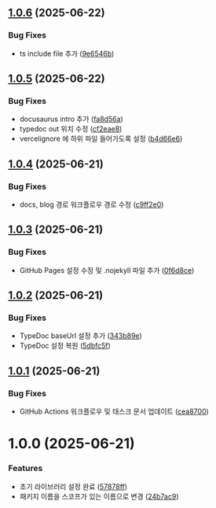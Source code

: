 ## [1.0.6](https://github.com/grapefruitgreentealoe/library-with-cursor-test/compare/v1.0.5...v1.0.6) (2025-06-22)


### Bug Fixes

* ts include file 추가 ([9e6546b](https://github.com/grapefruitgreentealoe/library-with-cursor-test/commit/9e6546b8a2cd67887132a53cac7e91d1d0f267ed))

## [1.0.5](https://github.com/grapefruitgreentealoe/library-with-cursor-test/compare/v1.0.4...v1.0.5) (2025-06-22)


### Bug Fixes

* docusaurus intro 추가 ([fa8d56a](https://github.com/grapefruitgreentealoe/library-with-cursor-test/commit/fa8d56a75175c9a75d148254ac043c6ba6d83fc9))
* typedoc out 위치 수정 ([cf2eae8](https://github.com/grapefruitgreentealoe/library-with-cursor-test/commit/cf2eae8c3d3c8f77ff924cd4c2667d47e6ddbb99))
* vercelignore 에 하위 파일 들어가도록 설정 ([b4d66e6](https://github.com/grapefruitgreentealoe/library-with-cursor-test/commit/b4d66e6318bfa8aafca85d9b935d189f92f64984))

## [1.0.4](https://github.com/grapefruitgreentealoe/library-with-cursor-test/compare/v1.0.3...v1.0.4) (2025-06-21)

### Bug Fixes

- docs, blog 경로 워크플로우 경로 수정 ([c9ff2e0](https://github.com/grapefruitgreentealoe/library-with-cursor-test/commit/c9ff2e0c03bbb771ca080f9570dc5c8c7edaf074))

## [1.0.3](https://github.com/grapefruitgreentealoe/library-with-cursor-test/compare/v1.0.2...v1.0.3) (2025-06-21)

### Bug Fixes

- GitHub Pages 설정 수정 및 .nojekyll 파일 추가 ([0f6d8ce](https://github.com/grapefruitgreentealoe/library-with-cursor-test/commit/0f6d8ce265394b4886baa97198e2276990f2bc8a))

## [1.0.2](https://github.com/grapefruitgreentealoe/library-with-cursor-test/compare/v1.0.1...v1.0.2) (2025-06-21)

### Bug Fixes

- TypeDoc baseUrl 설정 추가 ([343b89e](https://github.com/grapefruitgreentealoe/library-with-cursor-test/commit/343b89e186c301e66ea378ba01210a2faef4930b))
- TypeDoc 설정 복원 ([5dbfc5f](https://github.com/grapefruitgreentealoe/library-with-cursor-test/commit/5dbfc5fdde795c35f6120c3b2a6de4e6b6a0b1d8))

## [1.0.1](https://github.com/grapefruitgreentealoe/library-with-cursor-test/compare/v1.0.0...v1.0.1) (2025-06-21)

### Bug Fixes

- GitHub Actions 워크플로우 및 태스크 문서 업데이트 ([cea8700](https://github.com/grapefruitgreentealoe/library-with-cursor-test/commit/cea8700cb2bf162bec13075ef8bbc48d234e2c0e))

# 1.0.0 (2025-06-21)

### Features

- 초기 라이브러리 설정 완료 ([57878ff](https://github.com/grapefruitgreentealoe/library-with-cursor-test/commit/57878ff9bb94958438d5e0771dcc47e1bfaaadcb))
- 패키지 이름을 스코프가 있는 이름으로 변경 ([24b7ac9](https://github.com/grapefruitgreentealoe/library-with-cursor-test/commit/24b7ac9e8bc9b04978fbad06907d6a9dfc035e34))
